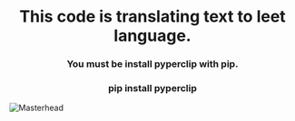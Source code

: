 
<h1 align="center">This code is translating text to leet language.</h1>

<h3 align="center">You must be install pyperclip with pip.</h3>
<h3 align="center">pip install pyperclip</h1>

![Masterhead](https://static.wikia.nocookie.net/meme/images/a/a9/Leet_speak.jpg/revision/latest?cb=20190927123127)
